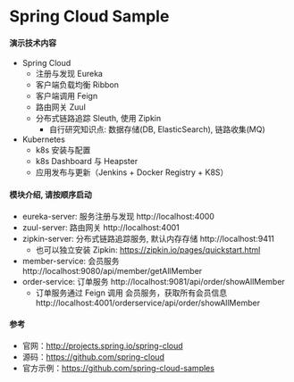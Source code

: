 # Spring Cloud Sample

#### 演示技术内容
- Spring Cloud
  - 注册与发现 Eureka
  - 客户端负载均衡 Ribbon
  - 客户端调用 Feign
  - 路由网关 Zuul
  - 分布式链路追踪 Sleuth, 使用 Zipkin
    - 自行研究知识点: 数据存储(DB, ElasticSearch), 链路收集(MQ)
- Kubernetes
  - k8s 安装与配置
  - k8s Dashboard 与 Heapster
  - 应用发布与更新（Jenkins + Docker Registry + K8S）

#### 模块介绍, 请按顺序启动
- eureka-server: 服务注册与发现 http://localhost:4000
- zuul-server: 路由网关 http://localhost:4001
- zipkin-server: 分布式链路追踪服务, 默认内存存储 http://localhost:9411
  - 也可以独立安装 Zipkin: https://zipkin.io/pages/quickstart.html
- member-service: 会员服务 http://localhost:9080/api/member/getAllMember
- order-service: 订单服务 http://localhost:9081/api/order/showAllMember
  - 订单服务通过 Feign 调用 会员服务，获取所有会员信息 http://localhost:4001/orderservice/api/order/showAllMember
  
#### 参考
- 官网：http://projects.spring.io/spring-cloud
- 源码：https://github.com/spring-cloud
- 官方示例：https://github.com/spring-cloud-samples

